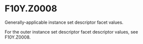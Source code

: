 # F10Y.Z0008
Generally-applicable instance set descriptor facet values.

For the outer instance set descriptor facet descriptor values, see F10Y.Z0008.